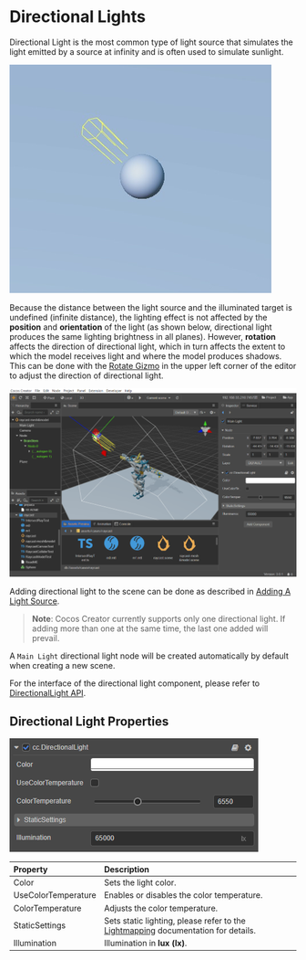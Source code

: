 # Directional Lights

Directional Light is the most common type of light source that simulates the light emitted by a source at infinity and is often used to simulate sunlight.

![image](dirlights/dir-light.jpg)

Because the distance between the light source and the illuminated target is undefined (infinite distance), the lighting effect is not affected by the **position** and **orientation** of the light (as shown below, directional light produces the same lighting brightness in all planes). However, **rotation** affects the direction of directional light, which in turn affects the extent to which the model receives light and where the model produces shadows. This can be done with the [Rotate Gizmo](../../../../editor/toolbar/index.md#rotate-gizmo) in the upper left corner of the editor to adjust the direction of directional light.

![image](dirlights/dir-light-scene.jpg)

Adding directional light to the scene can be done as described in [Adding A Light Source](index.md#adding-a-light-source).

> **Note**: Cocos Creator currently supports only one directional light. If adding more than one at the same time, the last one added will prevail.

A `Main Light` directional light node will be created automatically by default when creating a new scene.

For the interface of the directional light component, please refer to [DirectionalLight API](__APIDOC__/en/classes/component_light.directionallight.html).

## Directional Light Properties

![image](dirlights/dir-light-prop.png)

| Property | Description |
| :------ | :-- |
| Color | Sets the light color. |
| UseColorTemperature | Enables or disables the color temperature. |
| ColorTemperature | Adjusts the color temperature. |
| StaticSettings | Sets static lighting, please refer to the [Lightmapping](../lightmap.md) documentation for details. |
| Illumination | Illumination in **lux (lx)**. |
